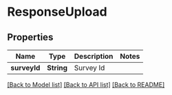 # ResponseUpload

## Properties
Name | Type | Description | Notes
------------ | ------------- | ------------- | -------------
**surveyId** | **String** | Survey Id | 

[[Back to Model list]](../README.md#documentation-for-models) [[Back to API list]](../README.md#documentation-for-api-endpoints) [[Back to README]](../README.md)


